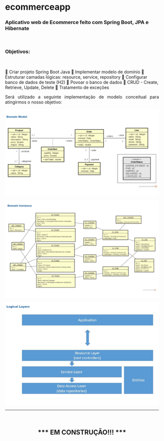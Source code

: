 # ecommerceapp

<h3>Aplicativo web de Ecommerce feito com Spring Boot, JPA e Hibernate</h3>
<br>

<h3>Objetivos:</h3>
<br>

 Criar projeto Spring Boot Java
 Implementar modelo de domínio
 Estruturar camadas lógicas: resource, service, repository
 Configurar banco de dados de teste (H2)
 Povoar o banco de dados
 CRUD - Create, Retrieve, Update, Delete
 Tratamento de exceções

<p align="justify">Será utilizado a seguinte implementação de modelo conceitual para atingirmos o nosso objetivo:</p>

<img src="domainModel.JPG" align="center" width="900"><br>

<img src="domainInstance.JPG" align="center" width="900"><br>

<img src="logicaLayers.JPG" align="center" width="900">

<br>
<hr>
<br>
<h2 align="center">*** EM CONSTRUÇÃO!!! ***</h2>
<br>
